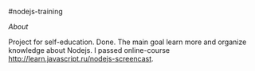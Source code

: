 #nodejs-training

*About*

Project for self-education. Done.
The main goal learn more and organize knowledge about Nodejs.
I passed online-course http://learn.javascript.ru/nodejs-screencast.



